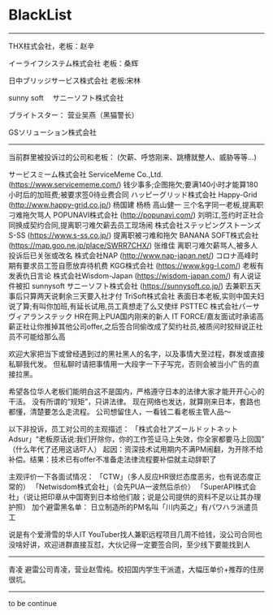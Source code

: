 # BlackList

---

THX柱式会社，老板：赵辛

イーライフシステム株式会社 老板：桑辉

日中ブリッジサービス株式会社 老板:宋林

sunny soft 　サニーソフト株式会社

ブライトスター： 营业吴燕（黑猫警长）

GSソリューション株式会社

---

当前群里被投诉过的公司和老板：
(欠薪、呼悠刚来、跳槽就整人、威胁等等…)

サービスミーム株式会社 ServiceMeme Co.,Ltd. (https://www.servicememe.com/) 钱少事多;企图拖欠;要满140小时才能算180小时后的加班费;被要求签0待业费合同
ハッピーグリッド株式会社 Happy-Grid (http://www.happy-grid.co.jp/) 杨国建 杨杨 高山健一 三个名字同一老板,提离职刁难拖欠骂人
POPUNAVI株式会社 (http://popunavi.com/) 刘明江,签约时正社合同换成契约合同,提离职刁难欠薪去员工现场闹
株式会社ステッピングストーンズ S-SS (https://www.s-ss.co.jp/) 提离职被刁难和拖欠
BANANA SOFT株式会社 (https://map.goo.ne.jp/place/SWRR7CHX/) 张维佳 离职刁难欠薪骂人,被多人投诉后已关张或改名
株式会社NAP (http://www.nap-japan.net/) コロナ高峰时期有要求员工签自愿放弃待机费
KGG株式会社 (https://www.kgg-l.com/) 老板有发表仇日言论
株式会社Wisdom-Japan (https://wisdom-japan.com/) 有人说证件被扣
sunnysoft サニーソフト株式会社 (https://sunnysoft.co.jp/) 去兼职五天事后只算两天说剩余三天要入社才付
TriSoft株式会社 表面日本老板,实则中国夫妇说了算;有叫你加班,有延长试用,员工真想走了么又使绊
PSTTEC 株式会社パーサヴィアランステック HR在网上PUA国内刚来的新人
IT FORCE/嘉友面试时承诺高薪正社让你推掉其他公司offer,之后签合同偷改成了契约社员,被质问时狡辩说正社员不可能给那么高


欢迎大家把当下或曾经遇到过的黑社黑人的名字，以及事情大至过程，群发或直接私聊我代发。
但私聊时请把事情用一大段字一下子写完，否则会被当小广告的直接拉黑。

希望各位华人老板们能明白这不是国内，严格遵守日本的法律大家才能开开心心的干活。
没有所谓的“规矩”，只讲法律。
现在网络也发达，就算刚来日本，套路也都懂，清楚要怎么走流程。
公司想留住人，一看钱二看老板主管人品～

以下非投诉，员工对公司的主观描述：
「株式会社アズールドットネットAdsur」“老板原话说:我们开除你，你的工作签证马上失效，你全家都要马上回国” （什么年代了还用这话吓人） 起因：资深技术试用期内不满PM闹翻，为开除不给补偿。结果：技术已有offer不准备走法律流程要补偿就主动辞职了

主观评价一下各面试情况：
「CTW」（多人反应HR很烂态度恶劣，也有说态度正常的）
「Netwisdom株式会社」（会先PUA一波然后杀价）
「SuperAPI株式会社」（说让把印章从中国寄到日本给他们敲；说是公司提供的资料不足以让其办理护照）
加个避雷黑名单：
  日立制造所的PM名叫「川内英之」有パワハラ派遣员工

说是有个爱滑雪的华人IT YouTuber找人兼职远程项目几周不给钱，没公司合同也没啥好讲，欢迎进群直接互怼，大伙记得一定要签合同，至少线下要能找到人

---

青凌  避雷公司青凌，营业赵雪纯。校招国内学生干派遣，大幅压单价+推荐的住房很坑。

---

to be continue



